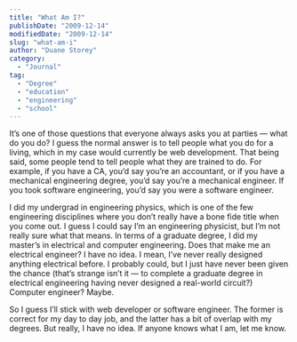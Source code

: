 ```yaml
---
title: "What Am I?"
publishDate: "2009-12-14"
modifiedDate: "2009-12-14"
slug: "what-am-i"
author: "Duane Storey"
category:
  - "Journal"
tag:
  - "Degree"
  - "education"
  - "engineering"
  - "school"
---
```


It’s one of those questions that everyone always asks you at parties — what do you do? I guess the normal answer is to tell people what you do for a living, which in my case would currently be web development. That being said, some people tend to tell people what they are trained to do. For example, if you have a CA, you’d say you’re an accountant, or if you have a mechanical engineering degree, you’d say you’re a mechanical engineer. If you took software engineering, you’d say you were a software engineer.

I did my undergrad in engineering physics, which is one of the few engineering disciplines where you don’t really have a bone fide title when you come out. I guess I could say I’m an engineering physicist, but I’m not really sure what that means. In terms of a graduate degree, I did my master’s in electrical and computer engineering. Does that make me an electrical engineer? I have no idea. I mean, I’ve never really designed anything electrical before. I probably could, but I just have never been given the chance (that’s strange isn’t it — to complete a graduate degree in electrical engineering having never designed a real-world circuit?) Computer engineer? Maybe.

So I guess I’ll stick with web developer or software engineer. The former is correct for my day to day job, and the latter has a bit of overlap with my degrees. But really, I have no idea. If anyone knows what I am, let me know.